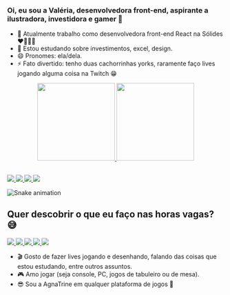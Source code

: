 ### Oi, eu sou a Valéria, desenvolvedora front-end, aspirante a ilustradora, investidora e gamer 👋

- 🔭 Atualmente trabalho como desenvolvedora front-end React na Sólides ❤💛💚💙
- 🌱 Estou estudando sobre investimentos, excel, design.
- 😄 Pronomes: ela/dela.
- ⚡ Fato divertido: tenho duas cachorrinhas yorks, raramente faço lives jogando alguma coisa na Twitch 😁

<div align="center">
  <a href="https://github.com/valeriatlcarvalho">
  <img height="180em" src="https://github-readme-stats.vercel.app/api?username=valeriatlcarvalho&show_icons=true&theme=panda&include_all_commits=true&count_private=true" />
  <img height="180em" src="https://github-readme-stats.vercel.app/api/top-langs/?username=valeriatlcarvalho&layout=compact&langs_count=6&theme=dracula" />
</div>

##

<div>
  <a href = "mailto:valeriatlcarvalhodev@gmail.com">
    <img src="https://img.shields.io/badge/Gmail-D14836?style=for-the-badge&logo=gmail&logoColor=white" target="_blank" />
  </a>
  <a href="https://www.linkedin.com/in/valeriatlcarvalho" target="_blank">
    <img src="https://img.shields.io/badge/-LinkedIn-%230077B5?style=for-the-badge&logo=linkedin&logoColor=white" target="_blank" />
  </a>
  <a href="https://community.atlassian.com/t5/user/viewprofilepage/user-id/4681040" target="_blank">
    <img src="https://img.shields.io/badge/Bitbucket-330F63?style=for-the-badge&logo=bitbucket&logoColor=white" target="_blank" />
  </a>
  <a href="https://gitlab.com/valeriatlcarvalho" target="_blank">
    <img src="https://img.shields.io/badge/GitLab-330F63?style=for-the-badge&logo=gitlab&logoColor=white" target="_blank" />
  </a>
</div>

![Snake animation](https://github.com/valeriatlcarvalho/valeriatlcarvalho/blob/output/github-contribution-grid-snake.svg)

  
## Quer descobrir o que eu faço nas horas vagas? 😅
  
<div>
  <a href = "mailto:agnatrine@gmail.com">
    <img src="https://img.shields.io/badge/Gmail-D14836?style=for-the-badge&logo=gmail&logoColor=white" target="_blank" />
  </a>
  <a href="https://discord.com/invite/2SwMEuQbCG" target="_blank">
    <img src="https://img.shields.io/badge/Discord-7289DA?style=for-the-badge&logo=discord&logoColor=white" target="_blank" />
  </a>
 	<a href="https://www.twitch.tv/agnatrine" target="_blank">
    <img src="https://img.shields.io/badge/Twitch-9146FF?style=for-the-badge&logo=twitch&logoColor=white" target="_blank" />
  </a>
  <a href="https://www.instagram.com/agnatrine" target="_blank">
    <img src="https://img.shields.io/badge/-Instagram-%23E4405F?style=for-the-badge&logo=instagram&logoColor=white" target="_blank" />
  </a>
  <a href="https://www.youtube.com/channel/UCriuQkVstUc7IKCSJ-O5y0A" target="_blank">
    <img src="https://img.shields.io/badge/YouTube-FF0000?style=for-the-badge&logo=youtube&logoColor=white" target="_blank" />
  </a>
</div>

 
  - 🎬 Gosto de fazer lives jogando e desenhando, falando das coisas que estou estudando, entre outros assuntos.
  - 🎮 Amo jogar (seja console, PC, jogos de tabuleiro ou de mesa).
  - 😎 Sou a AgnaTrine em qualquer plataforma de jogos 💜
  
